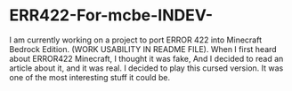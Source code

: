 # ERR422-For-mcbe-INDEV-
I am currently working on a project to port ERROR 422 into Minecraft Bedrock Edition. (WORK USABILITY IN README FILE). When I first heard about ERROR422 Minecraft, I thought it was fake, And I decided to read an article about it, and it was real. I decided to play this cursed version. It was one of the most interesting stuff it could be. 
